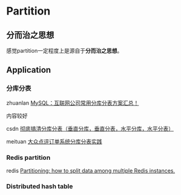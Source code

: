 # Partition



## 分而治之思想

感觉partition一定程度上是源自于**分而治之思想**。



## Application

### 分库分表

zhuanlan [MySQL：互联网公司常用分库分表方案汇总！](https://zhuanlan.zhihu.com/p/137368446)

内容较好

csdn [彻底搞清分库分表（垂直分库，垂直分表，水平分库，水平分表）](https://blog.csdn.net/weixin_44062339/article/details/100491744)

meituan [大众点评订单系统分库分表实践](https://tech.meituan.com/2016/11/18/dianping-order-db-sharding.html)

### Redis partition

redis [Partitioning: how to split data among multiple Redis instances.](https://redis.io/topics/partitioning)



### Distributed hash table